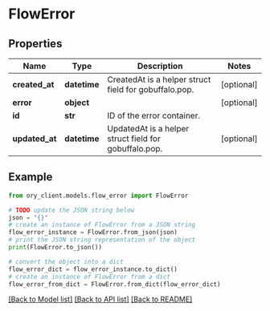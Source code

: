 # FlowError


## Properties

Name | Type | Description | Notes
------------ | ------------- | ------------- | -------------
**created_at** | **datetime** | CreatedAt is a helper struct field for gobuffalo.pop. | [optional] 
**error** | **object** |  | [optional] 
**id** | **str** | ID of the error container. | 
**updated_at** | **datetime** | UpdatedAt is a helper struct field for gobuffalo.pop. | [optional] 

## Example

```python
from ory_client.models.flow_error import FlowError

# TODO update the JSON string below
json = "{}"
# create an instance of FlowError from a JSON string
flow_error_instance = FlowError.from_json(json)
# print the JSON string representation of the object
print(FlowError.to_json())

# convert the object into a dict
flow_error_dict = flow_error_instance.to_dict()
# create an instance of FlowError from a dict
flow_error_from_dict = FlowError.from_dict(flow_error_dict)
```
[[Back to Model list]](../README.md#documentation-for-models) [[Back to API list]](../README.md#documentation-for-api-endpoints) [[Back to README]](../README.md)


